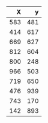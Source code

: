 |   X |   y |
|----:|----:|
| 583 | 481 |
| 414 | 617 |
| 669 | 627 |
| 812 | 604 |
| 800 | 248 |
| 966 | 503 |
| 719 | 650 |
| 476 | 939 |
| 743 | 170 |
| 142 | 893 |
